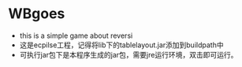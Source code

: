 # WBgoes
* this is a simple game about reversi 
* 这是ecpilse工程，记得将lib下的tablelayout.jar添加到buildpath中
* 可执行jar包下是本程序生成的jar包，需要jre运行环境，双击即可运行。

